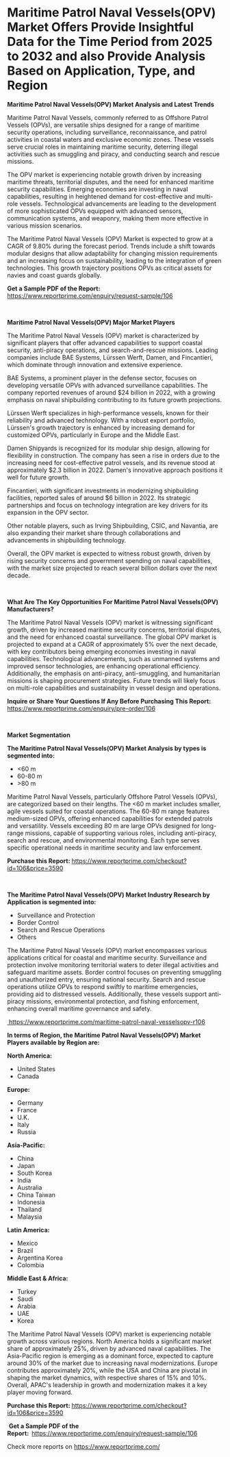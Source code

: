 <p><h1>Maritime Patrol Naval Vessels(OPV) Market Offers Provide Insightful Data for the Time Period from 2025 to 2032 and also Provide Analysis Based on Application, Type, and Region</h1></p><p><strong>Maritime Patrol Naval Vessels(OPV) Market Analysis and Latest Trends</strong></p>
<p><p>Maritime Patrol Naval Vessels, commonly referred to as Offshore Patrol Vessels (OPVs), are versatile ships designed for a range of maritime security operations, including surveillance, reconnaissance, and patrol activities in coastal waters and exclusive economic zones. These vessels serve crucial roles in maintaining maritime security, deterring illegal activities such as smuggling and piracy, and conducting search and rescue missions.</p><p>The OPV market is experiencing notable growth driven by increasing maritime threats, territorial disputes, and the need for enhanced maritime security capabilities. Emerging economies are investing in naval capabilities, resulting in heightened demand for cost-effective and multi-role vessels. Technological advancements are leading to the development of more sophisticated OPVs equipped with advanced sensors, communication systems, and weaponry, making them more effective in various mission scenarios.</p><p>The Maritime Patrol Naval Vessels (OPV) Market is expected to grow at a CAGR of 9.80% during the forecast period. Trends include a shift towards modular designs that allow adaptability for changing mission requirements and an increasing focus on sustainability, leading to the integration of green technologies. This growth trajectory positions OPVs as critical assets for navies and coast guards globally.</p></p>
<p><strong>Get a Sample PDF of the Report:&nbsp;</strong> <a href="https://www.reportprime.com/enquiry/request-sample/106?utm_campaign=2563&utm_medium=2&utm_source=Github&utm_content=ia&utm_term=17032025&utm_id=maritime-patrol-naval-vesselsopv">https://www.reportprime.com/enquiry/request-sample/106</a></p>
<p>&nbsp;</p>
<p><strong>Maritime Patrol Naval Vessels(OPV) Major Market Players</strong></p>
<p><p>The Maritime Patrol Naval Vessels (OPV) market is characterized by significant players that offer advanced capabilities to support coastal security, anti-piracy operations, and search-and-rescue missions. Leading companies include BAE Systems, Lürssen Werft, Damen, and Fincantieri, which dominate through innovation and extensive experience.</p><p>BAE Systems, a prominent player in the defense sector, focuses on developing versatile OPVs with advanced surveillance capabilities. The company reported revenues of around $24 billion in 2022, with a growing emphasis on naval shipbuilding contributing to its future growth projections.</p><p>Lürssen Werft specializes in high-performance vessels, known for their reliability and advanced technology. With a robust export portfolio, Lürssen's growth trajectory is enhanced by increasing demand for customized OPVs, particularly in Europe and the Middle East.</p><p>Damen Shipyards is recognized for its modular ship design, allowing for flexibility in construction. The company has seen a rise in orders due to the increasing need for cost-effective patrol vessels, and its revenue stood at approximately $2.3 billion in 2022. Damen's innovative approach positions it well for future growth.</p><p>Fincantieri, with significant investments in modernizing shipbuilding facilities, reported sales of around $6 billion in 2022. Its strategic partnerships and focus on technology integration are key drivers for its expansion in the OPV sector.</p><p>Other notable players, such as Irving Shipbuilding, CSIC, and Navantia, are also expanding their market share through collaborations and advancements in shipbuilding technology.</p><p>Overall, the OPV market is expected to witness robust growth, driven by rising security concerns and government spending on naval capabilities, with the market size projected to reach several billion dollars over the next decade.</p></p>
<p>&nbsp;</p>
<p><strong>What Are The Key Opportunities For Maritime Patrol Naval Vessels(OPV) Manufacturers?</strong></p>
<p><p>The Maritime Patrol Naval Vessels (OPV) market is witnessing significant growth, driven by increased maritime security concerns, territorial disputes, and the need for enhanced coastal surveillance. The global OPV market is projected to expand at a CAGR of approximately 5% over the next decade, with key contributors being emerging economies investing in naval capabilities. Technological advancements, such as unmanned systems and improved sensor technologies, are enhancing operational efficiency. Additionally, the emphasis on anti-piracy, anti-smuggling, and humanitarian missions is shaping procurement strategies. Future trends will likely focus on multi-role capabilities and sustainability in vessel design and operations.</p></p>
<p><strong>Inquire or Share Your Questions If Any Before Purchasing This Report:</strong> <a href="https://www.reportprime.com/enquiry/pre-order/106?utm_campaign=2563&utm_medium=2&utm_source=Github&utm_content=ia&utm_term=17032025&utm_id=maritime-patrol-naval-vesselsopv">https://www.reportprime.com/enquiry/pre-order/106</a></p>
<p>&nbsp;</p>
<p><strong>Market Segmentation</strong></p>
<p><strong>The Maritime Patrol Naval Vessels(OPV) Market Analysis by types is segmented into:</strong></p>
<p><ul><li><60 m</li><li>60-80 m</li><li>>80 m</li></ul></p>
<p><p>Maritime Patrol Naval Vessels, particularly Offshore Patrol Vessels (OPVs), are categorized based on their lengths. The <60 m market includes smaller, agile vessels suited for coastal operations. The 60-80 m range features medium-sized OPVs, offering enhanced capabilities for extended patrols and versatility. Vessels exceeding 80 m are large OPVs designed for long-range missions, capable of supporting various roles, including anti-piracy, search and rescue, and environmental monitoring. Each type serves specific operational needs in maritime security and law enforcement.</p></p>
<p><strong>Purchase this Report:&nbsp;</strong><a href="https://www.reportprime.com/checkout?id=106&price=3590&utm_campaign=2563&utm_medium=2&utm_source=Github&utm_content=ia&utm_term=17032025&utm_id=maritime-patrol-naval-vesselsopv">https://www.reportprime.com/checkout?id=106&price=3590</a></p>
<p>&nbsp;</p>
<p><strong>The Maritime Patrol Naval Vessels(OPV) Market Industry Research by Application is segmented into:</strong></p>
<p><ul><li>Surveillance and Protection</li><li>Border Control</li><li>Search and Rescue Operations</li><li>Others</li></ul></p>
<p><p>The Maritime Patrol Naval Vessels (OPV) market encompasses various applications critical for coastal and maritime security. Surveillance and protection involve monitoring territorial waters to deter illegal activities and safeguard maritime assets. Border control focuses on preventing smuggling and unauthorized entry, ensuring national security. Search and rescue operations utilize OPVs to respond swiftly to maritime emergencies, providing aid to distressed vessels. Additionally, these vessels support anti-piracy missions, environmental protection, and fishing enforcement, enhancing overall maritime governance and safety.</p></p>
<p><a href="https://www.reportprime.com/maritime-patrol-naval-vesselsopv-r106?utm_campaign=2563&utm_medium=2&utm_source=Github&utm_content=ia&utm_term=17032025&utm_id=maritime-patrol-naval-vesselsopv">&nbsp;https://www.reportprime.com/maritime-patrol-naval-vesselsopv-r106</a></p>
<p><strong>In terms of Region, the Maritime Patrol Naval Vessels(OPV) Market Players available by Region are:</strong></p>
<p>
    <p> <strong> North America: </strong>
        <ul>
            <li>United States</li>
            <li>Canada</li>
        </ul>
        </p> 
    <p> <strong> Europe: </strong>
        <ul>
            <li>Germany</li>
            <li>France</li>
            <li>U.K.</li>
            <li>Italy</li>
            <li>Russia</li>
        </ul>
        </p> 
    <p> <strong> Asia-Pacific: </strong>
        <ul>
            <li>China</li>
            <li>Japan</li>
            <li>South Korea</li>
            <li>India</li>
            <li>Australia</li>
            <li>China Taiwan</li>
            <li>Indonesia</li>
            <li>Thailand</li>
            <li>Malaysia</li>
        </ul>
        </p> 
    <p> <strong> Latin America: </strong>
        <ul>
            <li>Mexico</li>
            <li>Brazil</li>
            <li>Argentina Korea</li>
            <li>Colombia</li>
        </ul>
        </p> 
    <p> <strong> Middle East & Africa: </strong>
        <ul>
            <li>Turkey</li>
            <li>Saudi</li>
            <li>Arabia</li>
            <li>UAE</li>
            <li>Korea</li>
        </ul>
    </p>
    </p>
<p><p>The Maritime Patrol Naval Vessels (OPV) market is experiencing notable growth across various regions. North America holds a significant market share of approximately 25%, driven by advanced naval capabilities. The Asia-Pacific region is emerging as a dominant force, expected to capture around 30% of the market due to increasing naval modernizations. Europe contributes approximately 20%, while the USA and China are pivotal in shaping the market dynamics, with respective shares of 15% and 10%. Overall, APAC's leadership in growth and modernization makes it a key player moving forward.</p></p>
<p><strong>Purchase this Report: </strong><a href="https://www.reportprime.com/checkout?id=106&price=3590&utm_campaign=2563&utm_medium=2&utm_source=Github&utm_content=ia&utm_term=17032025&utm_id=maritime-patrol-naval-vesselsopv">https://www.reportprime.com/checkout?id=106&price=3590</a></p>
<p>&nbsp;<strong>Get a Sample PDF of the Report:&nbsp;&nbsp;</strong><a href="https://www.reportprime.com/enquiry/request-sample/106?utm_campaign=2563&utm_medium=2&utm_source=Github&utm_content=ia&utm_term=17032025&utm_id=maritime-patrol-naval-vesselsopv">https://www.reportprime.com/enquiry/request-sample/106</a></p>
<p><strong></strong></p>
<p>Check more reports on <a href="https://www.reportprime.com/?utm_campaign=2563&utm_medium=2&utm_source=Github&utm_content=ia&utm_term=17032025&utm_id=maritime-patrol-naval-vesselsopv">https://www.reportprime.com/</a></p>
